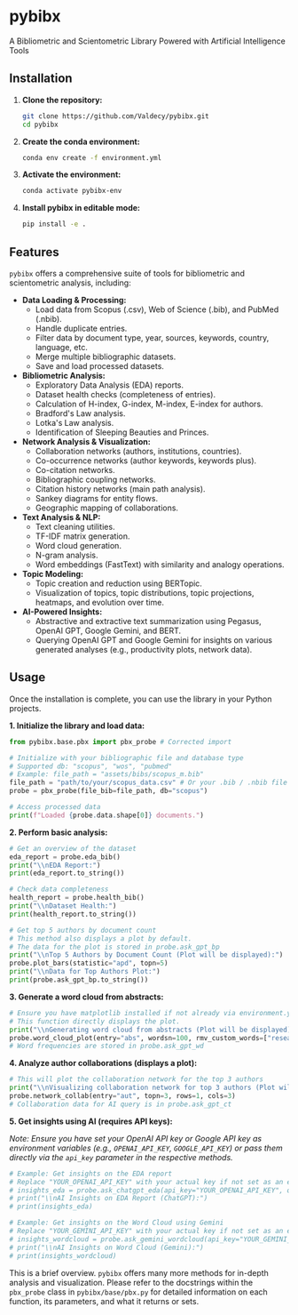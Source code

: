 # pybibx

A Bibliometric and Scientometric Library Powered with Artificial Intelligence Tools

## Installation

1.  **Clone the repository:**
    ```bash
    git clone https://github.com/Valdecy/pybibx.git
    cd pybibx
    ```

2.  **Create the conda environment:**
    ```bash
    conda env create -f environment.yml
    ```

3.  **Activate the environment:**
    ```bash
    conda activate pybibx-env
    ```

4.  **Install pybibx in editable mode:**
    ```bash
    pip install -e .
    ```

## Features

`pybibx` offers a comprehensive suite of tools for bibliometric and scientometric analysis, including:

*   **Data Loading & Processing:**
    *   Load data from Scopus (.csv), Web of Science (.bib), and PubMed (.nbib).
    *   Handle duplicate entries.
    *   Filter data by document type, year, sources, keywords, country, language, etc.
    *   Merge multiple bibliographic datasets.
    *   Save and load processed datasets.
*   **Bibliometric Analysis:**
    *   Exploratory Data Analysis (EDA) reports.
    *   Dataset health checks (completeness of entries).
    *   Calculation of H-index, G-index, M-index, E-index for authors.
    *   Bradford's Law analysis.
    *   Lotka's Law analysis.
    *   Identification of Sleeping Beauties and Princes.
*   **Network Analysis & Visualization:**
    *   Collaboration networks (authors, institutions, countries).
    *   Co-occurrence networks (author keywords, keywords plus).
    *   Co-citation networks.
    *   Bibliographic coupling networks.
    *   Citation history networks (main path analysis).
    *   Sankey diagrams for entity flows.
    *   Geographic mapping of collaborations.
*   **Text Analysis & NLP:**
    *   Text cleaning utilities.
    *   TF-IDF matrix generation.
    *   Word cloud generation.
    *   N-gram analysis.
    *   Word embeddings (FastText) with similarity and analogy operations.
*   **Topic Modeling:**
    *   Topic creation and reduction using BERTopic.
    *   Visualization of topics, topic distributions, topic projections, heatmaps, and evolution over time.
*   **AI-Powered Insights:**
    *   Abstractive and extractive text summarization using Pegasus, OpenAI GPT, Google Gemini, and BERT.
    *   Querying OpenAI GPT and Google Gemini for insights on various generated analyses (e.g., productivity plots, network data).

## Usage

Once the installation is complete, you can use the library in your Python projects.

**1. Initialize the library and load data:**

```python
from pybibx.base.pbx import pbx_probe # Corrected import

# Initialize with your bibliographic file and database type
# Supported db: "scopus", "wos", "pubmed"
# Example: file_path = "assets/bibs/scopus_m.bib"
file_path = "path/to/your/scopus_data.csv" # Or your .bib / .nbib file
probe = pbx_probe(file_bib=file_path, db="scopus")

# Access processed data
print(f"Loaded {probe.data.shape[0]} documents.")
```

**2. Perform basic analysis:**

```python
# Get an overview of the dataset
eda_report = probe.eda_bib()
print("\\nEDA Report:")
print(eda_report.to_string())

# Check data completeness
health_report = probe.health_bib()
print("\\nDataset Health:")
print(health_report.to_string())

# Get top 5 authors by document count
# This method also displays a plot by default.
# The data for the plot is stored in probe.ask_gpt_bp
print("\\nTop 5 Authors by Document Count (Plot will be displayed):")
probe.plot_bars(statistic="apd", topn=5)
print("\\nData for Top Authors Plot:")
print(probe.ask_gpt_bp.to_string())
```

**3. Generate a word cloud from abstracts:**

```python
# Ensure you have matplotlib installed if not already via environment.yml
# This function directly displays the plot.
print("\\nGenerating word cloud from abstracts (Plot will be displayed)...")
probe.word_cloud_plot(entry="abs", wordsn=100, rmv_custom_words=["research", "study", "paper"])
# Word frequencies are stored in probe.ask_gpt_wd
```

**4. Analyze author collaborations (displays a plot):**

```python
# This will plot the collaboration network for the top 3 authors
print("\\nVisualizing collaboration network for top 3 authors (Plot will be displayed)...")
probe.network_collab(entry="aut", topn=3, rows=1, cols=3)
# Collaboration data for AI query is in probe.ask_gpt_ct
```

**5. Get insights using AI (requires API keys):**

*Note: Ensure you have set your OpenAI API key or Google API key as environment variables (e.g., `OPENAI_API_KEY`, `GOOGLE_API_KEY`) or pass them directly via the `api_key` parameter in the respective methods.*

```python
# Example: Get insights on the EDA report
# Replace "YOUR_OPENAI_API_KEY" with your actual key if not set as an environment variable.
# insights_eda = probe.ask_chatgpt_eda(api_key="YOUR_OPENAI_API_KEY", query="Provide a brief summary of these bibliometric indicators.")
# print("\\nAI Insights on EDA Report (ChatGPT):")
# print(insights_eda)

# Example: Get insights on the Word Cloud using Gemini
# Replace "YOUR_GEMINI_API_KEY" with your actual key if not set as an environment variable.
# insights_wordcloud = probe.ask_gemini_wordcloud(api_key="YOUR_GEMINI_API_KEY", query="What are the main themes in this word cloud based on word frequency?")
# print("\\nAI Insights on Word Cloud (Gemini):")
# print(insights_wordcloud)
```

This is a brief overview. `pybibx` offers many more methods for in-depth analysis and visualization. Please refer to the docstrings within the `pbx_probe` class in `pybibx/base/pbx.py` for detailed information on each function, its parameters, and what it returns or sets.